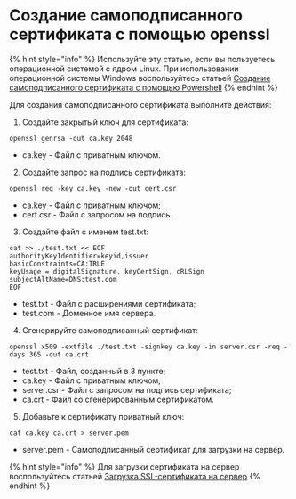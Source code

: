 # Создание самоподписанного сертификата c помощью openssl

{% hint style="info" %}
Используйте эту статью, если вы пользуетесь операционной системой с ядром Linux.
При использовании операционной системы Windows воспользуйтесь статьей [Создание самоподписанного сертификата c помощью Powershell](creating-ssl-sert-powershell.md)
{% endhint %}

Для создания самоподписанного сертификата выполните действия:

1. Создайте закрытый ключ для сертификата:

```
openssl genrsa -out ca.key 2048
```

   * ca.key - Файл с приватным ключом.

2. Создайте запрос на подпись сертификата:

```
openssl req -key ca.key -new -out cert.csr
```
   * ca.key - Файл с приватным ключом;
   * cert.csr - Файл с запросом на подпись.

3. Cоздайте файл с именем test.txt:

```
cat >> ./test.txt << EOF
authorityKeyIdentifier=keyid,issuer
basicConstraints=CA:TRUE
keyUsage = digitalSignature, keyCertSign, cRLSign
subjectAltName=DNS:test.com
EOF
```
   * test.txt - Файл с расширениями сертификата;
   * test.com - Доменное имя сервера.

4. Сгенерируйте самоподписанный сертификат:
   
```
openssl x509 -extfile ./test.txt -signkey ca.key -in server.csr -req -days 365 -out ca.crt
```

   * test.txt - Файл, cозданный в 3 пункте;
   * ca.key - Файл с приватным ключом;
   * server.csr - Файл с запросом на подпись сертификата;
   * ca.crt - Файл со сгенерированным сертификатом.

5. Добавьте к сертификату приватный ключ:

```
cat ca.key ca.crt > server.pem
```

   * server.pem - Самоподписанный сертификат для загрузки на сервер.

{% hint style="info" %}
Для загрузки сертификата на сервер воспользуйтесь статьей [Загрузка SSL-сертификата на сервер](./upload-ssl-certificate-to-server.md)
{% endhint %}